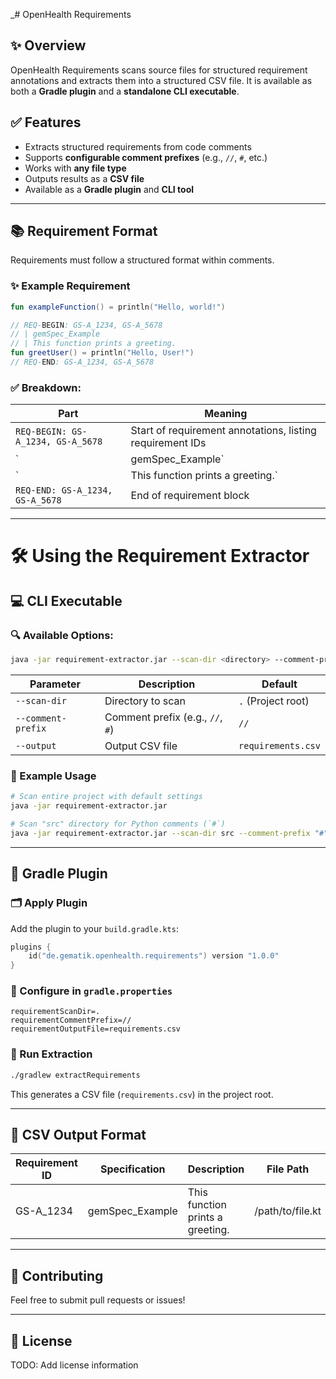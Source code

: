 _# OpenHealth Requirements

## ✨ Overview
OpenHealth Requirements scans source files for structured requirement annotations and extracts them into a structured CSV file. It is available as both a **Gradle plugin** and a **standalone CLI executable**.

## ✅ Features
- Extracts structured requirements from code comments
- Supports **configurable comment prefixes** (e.g., `//`, `#`, etc.)
- Works with **any file type**
- Outputs results as a **CSV file**
- Available as a **Gradle plugin** and **CLI tool**

---

## 📚 Requirement Format
Requirements must follow a structured format within comments.

### ✨ Example Requirement
```kotlin
fun exampleFunction() = println("Hello, world!")

// REQ-BEGIN: GS-A_1234, GS-A_5678
// | gemSpec_Example
// | This function prints a greeting.
fun greetUser() = println("Hello, User!")
// REQ-END: GS-A_1234, GS-A_5678
```

### ✅ Breakdown:
| Part | Meaning |
|------|---------|
| `REQ-BEGIN: GS-A_1234, GS-A_5678` | Start of requirement annotations, listing requirement IDs |
| `| gemSpec_Example` | Specification name |
| `| This function prints a greeting.` | Description of how the code fulfills the requirement |
| `REQ-END: GS-A_1234, GS-A_5678` | End of requirement block |

---

# 🛠️ Using the Requirement Extractor

## 💻 CLI Executable

### 🔍 Available Options:
```sh
java -jar requirement-extractor.jar --scan-dir <directory> --comment-prefix <prefix> --output <output.csv>
```

| Parameter | Description | Default |
|-----------|-------------|---------|
| `--scan-dir` | Directory to scan | `.` (Project root) |
| `--comment-prefix` | Comment prefix (e.g., `//`, `#`) | `//` |
| `--output` | Output CSV file | `requirements.csv` |

### 📝 Example Usage
```sh
# Scan entire project with default settings
java -jar requirement-extractor.jar

# Scan "src" directory for Python comments (`#`)
java -jar requirement-extractor.jar --scan-dir src --comment-prefix "#" --output requirements.csv
```

---

## 🌱 Gradle Plugin

### 🗂 Apply Plugin
Add the plugin to your `build.gradle.kts`:
```kotlin
plugins {
    id("de.gematik.openhealth.requirements") version "1.0.0"
}
```

### 🔧 Configure in `gradle.properties`
```properties
requirementScanDir=.
requirementCommentPrefix=//
requirementOutputFile=requirements.csv
```

### 🌟 Run Extraction
```sh
./gradlew extractRequirements
```

This generates a CSV file (`requirements.csv`) in the project root.

---

## 📂 CSV Output Format
| Requirement ID | Specification | Description | File Path | Start Line | End Line |
|---------------|--------------|-------------|-----------|------------|----------|
| GS-A_1234 | gemSpec_Example | This function prints a greeting. | /path/to/file.kt | 5 | 8 |

---

## 🚀 Contributing
Feel free to submit pull requests or issues!

---

## 🔗 License
TODO: Add license information
```
